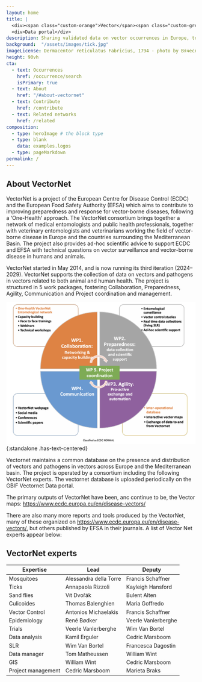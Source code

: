 ```yaml
---
layout: home
title: |
  <div><span class="custom-orange">Vector</span><span class="custom-green">Net</span></div>
  <div>Data portal</div>
description: Sharing validated data on vector occurrences in Europe, to improve preparedness for vector-borne diseases
background:  "/assets/images/tick.jpg"
imageLicense: Dermacentor reticulatus Fabricius, 1794 - photo by Вячеслав Юсупов via [iNaturalist](https://www.inaturalist.org/photos/122397460) - License [CC-BY-NC-4](http://creativecommons.org/licenses/by-nc/4.0/)
height: 90vh
cta:
  - text: Occurrences
    href: /occurrence/search
    isPrimary: true
  - text: About
    href: "/#about-vectornet"
  - text: Contribute
    href: /contribute
  - text: Related networks
    href: /related
composition:
  - type: heroImage # the block type
  - type: blank
    data: examples.logos
  - type: pageMarkdown
permalink: /
---
```

## About VectorNet
VectorNet is a project of the European Centre for Disease Control (ECDC) and the European Food Safety Authority (EFSA) which aims to contribute to improving preparedness and response for vector-borne diseases, following a ‘One-Health’ approach. The VectorNet consortium brings together a network of medical entomologists and public health professionals, together with veterinary entomologists and veterinarians working the field of vector-borne disease in Europe and the countries surrounding the Mediterranean Basin. The project also provides ad-hoc scientific advice to support ECDC and EFSA with technical questions on vector surveillance and vector-borne disease in humans and animals.

VectorNet started in May 2014, and is now running its third iteration (2024–2029). VectorNet supports the collection of data on vectors and pathogens in vectors related to both animal and human health. The project is structured in 5 work packages, fostering Collaboration, Preparedness, Agility, Communication and Project coordination and management.

![](/assets/images/vn1.png){:standalone .has-text-centered}

Vectornet maintains a common database on the presence and distribution of vectors and pathogens in vectors across Europe and the Mediterranean basin. The project is operated by a consortium including the following VectorNet experts. The vectornet database is uploaded periodically on the GBIF Vectornet Data portal. 

The primary outputs of VectorNet have been, anc continue to be, the Vector maps: https://www.ecdc.europa.eu/en/disease-vectors/

There are also many more reports and tools produced by the VectorNet, many of these organized on https://www.ecdc.europa.eu/en/disease-vectors/, but others published by EFSA in their journals. A list of Vector Net experts appear below:

## VectorNet experts

| Expertise         | Lead                   | Deputy                 |
|------------------|-----------------------|------------------------|
| Mosquitoes       | Alessandra della Torre | Francis Schaffner      |
| Ticks           | Annapaola Rizzoli       | Kayleigh Hansford      |
| Sand flies      | Vít Dvořák              | Bulent Alten          |
| Culicoides      | Thomas Balenghien       | Maria Goffredo        |
| Vector Control  | Antonios Michaelakis    | Francis Schaffner      |
| Epidemiology    | René Bødker             | Veerle Vanlerberghe   |
| Trials         | Veerle Vanlerberghe     | Wim Van Bortel        |
| Data analysis   | Kamil Erguler           | Cedric Marsboom       |
| SLR            | Wim Van Bortel          | Francesca Dagostin    |
| Data manager   | Tom Matheussen          | William Wint          |
| GIS            | William Wint            | Cedric Marsboom       |
| Project management | Cedric Marsboom      | Marieta Braks         |


